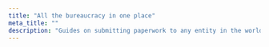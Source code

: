 ```yaml
---
title: "All the bureaucracy in one place"
meta_title: ""
description: "Guides on submitting paperwork to any entity in the world"
---
```

